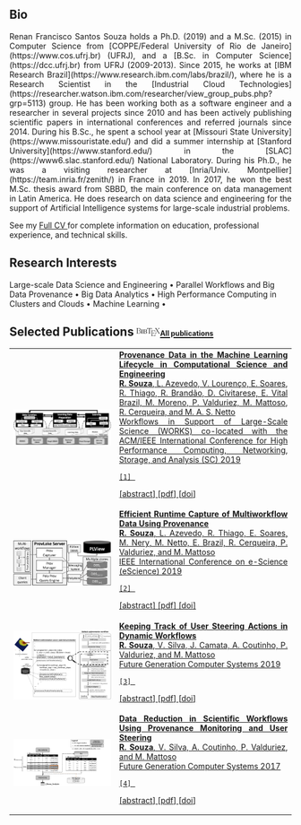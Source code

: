 ## <i class="fa fa-chevron-right"></i> Bio

<p style="text-align: justify;">
    Renan Francisco Santos Souza holds a Ph.D. (2019) and a M.Sc. (2015) in Computer Science from [COPPE/Federal University of Rio de Janeiro](https://www.cos.ufrj.br) (UFRJ), and a [B.Sc. in Computer Science](https://dcc.ufrj.br) from UFRJ (2009-2013). Since 2015, he works at [IBM Research Brazil](https://www.research.ibm.com/labs/brazil/), where he is a Research Scientist in the [Industrial Cloud Technologies](https://researcher.watson.ibm.com/researcher/view_group_pubs.php?grp=5113) group. He has been working both as a software engineer and a researcher in several projects since 2010 and has been actively publishing scientific papers in international conferences and referred journals since 2014. During his B.Sc., he spent a school year at [Missouri State University](https://www.missouristate.edu/) and did a summer internship at [Stanford University](https://www.stanford.edu/) in the [SLAC](https://www6.slac.stanford.edu/) National Laboratory. During his Ph.D., he was a visiting researcher at [Inria/Univ. Montpellier](https://team.inria.fr/zenith/) in France in 2019. In 2017, he won the best M.Sc. thesis award from SBBD, the main conference on data management in Latin America. He does research on data science and engineering for the support of Artificial Intelligence systems for large-scale industrial problems.
</p>


See my 
<a href="data/cv.pdf" target='_blank' class="fa fa-download">
    Full CV
</a>
for complete information on education, professional experience, and technical skills.


## <i class="fa fa-chevron-right"></i> Research Interests

<p style="text-align: justfy">
        Large-scale Data Science and Engineering &bull;
        Parallel Workflows and Big Data Provenance &bull;
        Big Data Analytics &bull;
        High Performance Computing in Clusters and Clouds &bull;
        Machine Learning &bull;
</p>


<h2><i class="fa fa-chevron-right"></i> Selected Publications <a href="https://raw.githubusercontent.com/renan-souza/cv/master/publications/selected.bib"  target="_blank"><img src="/images/BibTeX.png" style="width:2.0em; border: 0" /></a><a href="/all_publications"><span style="font-size: 60%"><strong>All publications</strong></span></h2>




<table class="table table-hover">

<tr>
<td class="col-md-3 hidden-xs" style="vertical-align: middle;"><a href='https://arxiv.org/pdf/1910.04223' target='_blank'><img src="images/publications/souza_provenancedata_2019.png"/></a> </td>
<td style="vertical-align: middle; text-align: justify;">
    <strong>Provenance Data in the Machine Learning Lifecycle in Computational Science and Engineering</strong><br>
    <strong>R. Souza</strong>, L. Azevedo, V. Lourenço, E. Soares, R. Thiago, R. Brandão, D. Civitarese, E. Vital Brazil, M. Moreno, P. Valduriez, M. Mattoso, R. Cerqueira, and M. A. S. Netto<br>
    Workflows in Support of Large-Scale Science (WORKS) co-located with the ACM/IEEE International Conference for High Performance Computing, Networking, Storage, and Analysis (SC) 2019<br>
    
    [1] 
[<a href='javascript: none'
    onclick='$("#abs_souza_provenancedata_2019").toggle()'>abstract</a>] [<a href='https://arxiv.org/pdf/1910.04223' target='_blank'>pdf</a>]  [<a href='https://doi.org/10.1109/WORKS49585.2019.00006' target='_blank'>doi</a>] <br>
    
<div id="abs_souza_provenancedata_2019" style="text-align: justify; display: none" markdown="1">
<strong>Abstract. </strong>Machine Learning (ML) has become essential in several industries. In Computational Science and Engineering (CSE), the complexity of the ML lifecycle comes from the large variety of data, scientists' expertise, tools, and workflows. If data are not tracked properly during the lifecycle, it becomes unfeasible to recreate a ML model from scratch or to explain to stakeholders how it was created. The main limitation of provenance tracking solutions is that they cannot cope with provenance capture and integration of domain and ML data processed in the multiple workflows in the lifecycle while keeping the provenance capture overhead low. To handle this problem, in this paper we contribute with a detailed characterization of provenance data in the ML lifecycle in CSE; a new provenance data representation, called PROV-ML, built on top of W3C PROV and ML Schema; and extensions to a system that tracks provenance from multiple workflows to address the characteristics of ML and CSE, and to allow for provenance queries with a standard vocabulary. We show a practical use in a real case in the Oil and Gas industry, along with its evaluation using 48 GPUs in parallel.<br/><strong>Keywords: </strong> Machine Learning Lifecycle, Workflow Provenance, Computational Science and Engineering
</div>

</td>
</tr>


<tr>
<td class="col-md-3 hidden-xs" style="vertical-align: middle;"><a href='https://hal-lirmm.ccsd.cnrs.fr/lirmm-02265932' target='_blank'><img src="images/publications/souza_efficient_2019.png"/></a> </td>
<td style="vertical-align: middle; text-align: justify;">
    <strong>Efficient Runtime Capture of Multiworkflow Data Using Provenance</strong><br>
    <strong>R. Souza</strong>, L. Azevedo, R. Thiago, E. Soares, M. Nery, M. Netto, E. Brazil, R. Cerqueira, P. Valduriez, and M. Mattoso<br>
    IEEE International Conference on e-Science (eScience) 2019<br>
    
    [2] 
[<a href='javascript: none'
    onclick='$("#abs_souza_efficient_2019").toggle()'>abstract</a>] [<a href='https://hal-lirmm.ccsd.cnrs.fr/lirmm-02265932' target='_blank'>pdf</a>]  [<a href='https://doi.org/10.1109/eScience.2019.00047' target='_blank'>doi</a>] <br>
    
<div id="abs_souza_efficient_2019" style="text-align: justify; display: none" markdown="1">
<strong>Abstract. </strong>Computational  Science  and  Engineering  (CSE) projects are typically developed by multidisciplinary teams. Despite being part of the same project, each team manages its own workflows, using  specific  execution  environments  and  data processingtools. Analyzing the data processed by all workflows globally is a core task in a CSE project. However, this analysis ishard because the data generated by these workflows are not integrated. In addition, since these workflows may take a long time to execute, data analysis needs to be done at runtime to reduce cost and time of the CSE project. A typical solution in scientific data analysis is to capture and relate the data in a provenance database while the workflows run, thus allowing for data analysisat runtime. However, the main problem is that such data capture competes with the running workflows, adding significant overhead to their execution. To mitigate this problem, we introduce in this paper a system called ProvLake, which adopts design principles for providing efficientdistributed data capture from the workflows. While capturing the data, ProvLake logically integrates and ingests them into a provenance database ready for analysesat runtime. We validated  ProvLake ina  real  use  case  in  the  O&G  industry encompassingfour workflows that process 5TB datasets for a deep learning classifier. Compared with Komadu, the closest solution that meets our goals, our approach enables runtime multiworkflow data analysis with much smaller overhead, such as 0.1%.<br/><strong>Keywords: </strong> Multiworkflow provenance, Multi-Data Lineage, Data Lake Provenance, ProvLake
</div>

</td>
</tr>


<tr>
<td class="col-md-3 hidden-xs" style="vertical-align: middle;"><a href='https://hal-lirmm.ccsd.cnrs.fr/lirmm-02127456' target='_blank'><img src="images/publications/souza_keeping_2019.png"/></a> </td>
<td style="vertical-align: middle; text-align: justify;">
    <strong>Keeping Track of User Steering Actions in Dynamic Workflows</strong><br>
    <strong>R. Souza</strong>, V. Silva, J. Camata, A. Coutinho, P. Valduriez, and M. Mattoso<br>
    Future Generation Computer Systems 2019<br>
    
    [3] 
[<a href='javascript: none'
    onclick='$("#abs_souza_keeping_2019").toggle()'>abstract</a>] [<a href='https://hal-lirmm.ccsd.cnrs.fr/lirmm-02127456' target='_blank'>pdf</a>]  [<a href='https://doi.org/10.1016/j.future.2019.05.011' target='_blank'>doi</a>] <br>
    
<div id="abs_souza_keeping_2019" style="text-align: justify; display: none" markdown="1">
<strong>Abstract. </strong>In long-lasting scientific workflow executions in HPC machines, computational scientists (the users in this work) often need to fine-tune several workflow parameters. These tunings are done through user steering actions that may significantly improve performance (e.g., reduce execution time) or improve the overall results. However, in executions that last for weeks, users can lose track of what has been adapted if the tunings are not properly registered. In this work, we build on provenance data management to address the problem of tracking online parameter fine-tuning in dynamic workflows steered by users. We propose a lightweight solution to capture and manage provenance of the steering actions online with negligible overhead. The resulting provenance database relates tuning data with data for domain, dataflow provenance, execution, and performance, and is available for analysis at runtime. We show how users may get a detailed view of the execution, providing insights to determine when and how to tune. We discuss the applicability of our solution in different domains and validate its ability to allow for online capture and analyses of parameter fine-tunings in a real workflow in the Oil and Gas industry. In this experiment, the user could determine which tuned parameters influenced simulation accuracy and performance. The observed overhead for keeping track of user steering actions at runtime is less than 1% of total execution time.<br/><strong>Keywords: </strong> Dynamic workflows, Computational steering, Provenance data, Parameter tuning
</div>

</td>
</tr>


<tr>
<td class="col-md-3 hidden-xs" style="vertical-align: middle;"><a href='https://hal-lirmm.ccsd.cnrs.fr/lirmm-01679967/document' target='_blank'><img src="images/publications/Souza2017Data.png"/></a> </td>
<td style="vertical-align: middle; text-align: justify;">
    <strong>Data Reduction in Scientific Workflows Using Provenance Monitoring and User Steering</strong><br>
    <strong>R. Souza</strong>, V. Silva, A. Coutinho, P. Valduriez, and M. Mattoso<br>
    Future Generation Computer Systems 2017<br>
    
    [4] 
[<a href='javascript: none'
    onclick='$("#abs_Souza2017Data").toggle()'>abstract</a>] [<a href='https://hal-lirmm.ccsd.cnrs.fr/lirmm-01679967/document' target='_blank'>pdf</a>]  [<a href='https://doi.org/10.1016/j.future.2017.11.028' target='_blank'>doi</a>] <br>
    
<div id="abs_Souza2017Data" style="text-align: justify; display: none" markdown="1">
<strong>Abstract. </strong>Scientific workflows need to be iteratively, and often interactively, executed for large input datasets. Reducing data from input datasets is a powerful way to reduce overall execution time in such workflows. When this is accomplished online (i.e., without requiring the user to stop execution to reduce the data, and then resume), it can save much time. However, determining which subsets of the input data should be removed becomes a major problem. A related problem is to guarantee that the workflow system will maintain execution and data consistent with the reduction. Keeping track of how users interact with the workflow is essential for data provenance purposes. In this paper, we adopt the “human-in-the-loop” approach, which enables users to steer the running workflow and reduce subsets from datasets online. We propose an adaptive workflow monitoring approach that combines provenance data monitoring and computational steering to support users in analyzing the evolution of key parameters and determining the subset of data to remove. We extend a provenance data model to keep track of users’ interactions when they reduce data at runtime. In our experimental validation, we develop a test case from the oil and gas domain, using a 936-cores cluster. The results on this test case show that the approach yields reductions of 32% of execution time and 14% of the data processed.<br/><strong>Keywords: </strong> Scientific Workflows, Human in the Loop, Online Data Reduction, Provenance Data, Dynamic Workflows
</div>

</td>
</tr>


</table>
